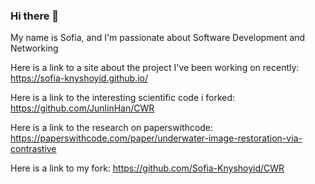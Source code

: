 ### Hi there 👋

<!--
**Sofia-Knyshoyid/Sofia-Knyshoyid** is a ✨ _special_ ✨ repository because its `README.md` (this file) appears on your GitHub profile.

Here are some ideas to get you started:

My name is Sofia, and I'm passionate about Software Development and Networking 
- 🔭 I’m currently working on ...
- 🌱 I’m currently learning ...
- 👯 I’m looking to collaborate on ...
- 🤔 I’m looking for help with ...
- 💬 Ask me about ...
- 📫 How to reach me: ...
- 😄 Pronouns: ...
- ⚡ Fun fact: ...
-->

My name is Sofia, and I'm passionate about Software Development and Networking

Here is a link to a site about the project I've been working on recently:
https://sofia-knyshoyid.github.io/


Here is a link to the interesting scientific code i forked: https://github.com/JunlinHan/CWR

Here is a link to the research on paperswithcode: https://paperswithcode.com/paper/underwater-image-restoration-via-contrastive

Here is a link to my fork: https://github.com/Sofia-Knyshoyid/CWR
